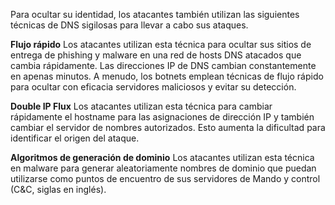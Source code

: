 Para ocultar su identidad, los atacantes también utilizan las siguientes técnicas de DNS sigilosas para llevar a cabo sus ataques.

**Flujo rápido**
Los atacantes utilizan esta técnica para ocultar sus sitios de entrega de phishing y malware en una red de hosts DNS atacados que cambia rápidamente. Las direcciones IP de DNS cambian constantemente en apenas minutos. A menudo, los botnets emplean técnicas de flujo rápido para ocultar con eficacia servidores maliciosos y evitar su detección.

**Double IP Flux**
Los atacantes utilizan esta técnica para cambiar rápidamente el hostname para las asignaciones de dirección IP y también cambiar el servidor de nombres autorizados. Esto aumenta la dificultad para identificar el origen del ataque.

**Algoritmos de generación de dominio**
Los atacantes utilizan esta técnica en malware para generar aleatoriamente nombres de dominio que puedan utilizarse como puntos de encuentro de sus servidores de Mando y control (C&C, siglas en inglés).

